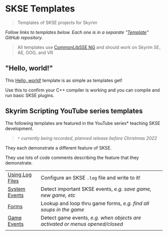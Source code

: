 # SKSE Templates

> Templates of SKSE projects for Skyrim

_Follow links to templates below. Each one is in a separate "[Template](https://docs.github.com/en/repositories/creating-and-managing-repositories/creating-a-repository-from-a-template)" GitHub repository._

> All templates use [CommonLibSSE NG](https://github.com/CharmedBaryon/CommonLibSSE-NG) and should work on Skyrim SE, AE, GOG, and VR

## "Hello, world!"

This [Hello, world!](https://github.com/SkyrimScripting/SKSE_Template_HelloWorld) template is as simple as templates get!

Use this to confirm your C++ compiler is working and you can compile and run basic SKSE plugins.

## Skyrim Scripting YouTube series templates

The following templates are featured in the YouTube series* teaching SKSE development.

> `*` _currently being recorded, planned release before Christmas 2022_

They each demonstrate a different feature of SKSE.

They use lots of code comments describing the feature that they demonstrate.

|||
|-|-|
| [Using Log Files](https://github.com/SkyrimScripting/SKSE_Template_Logging) | Configure an SKSE `.log` file and write to it! |
| [System Events](https://github.com/SkyrimScripting/SKSE_Template_SystemEvents) | Detect important SKSE events, _e.g. save game, new game, etc_ |
| [Forms](https://github.com/SkyrimScripting/SKSE_Template_Forms) | Lookup and loop thru game forms, _e.g. find all soups in the game_ |
| [Game Events](https://github.com/SkyrimScripting/SKSE_Template_GameEvents) | Detect game events, _e.g. when objects are activated or menus opened/closed_ |
|||


